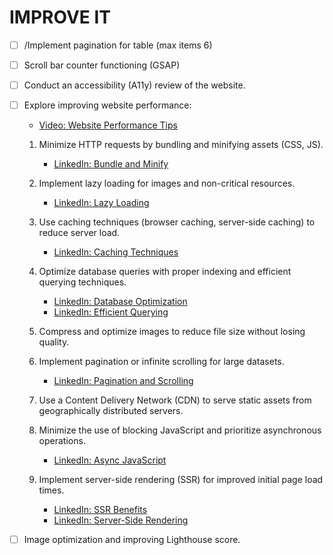 # IMPROVE IT

- [ ] /Implement pagination for table (max items 6)
- [ ] Scroll bar counter functioning (GSAP)
- [ ] Conduct an accessibility (A11y) review of the website.
- [ ] Explore improving website performance:

  - [Video: Website Performance Tips](https://www.youtube.com/watch?v=TvrQnBDIDpI)

  1. Minimize HTTP requests by bundling and minifying assets (CSS, JS).

     - [LinkedIn: Bundle and Minify](https://lnkd.in/dcfVvsm7)

  2. Implement lazy loading for images and non-critical resources.

     - [LinkedIn: Lazy Loading](https://lnkd.in/dKwX7ZEv)

  3. Use caching techniques (browser caching, server-side caching) to reduce server load.

     - [LinkedIn: Caching Techniques](https://lnkd.in/dzai8n_E)

  4. Optimize database queries with proper indexing and efficient querying techniques.

     - [LinkedIn: Database Optimization](https://lnkd.in/dDsAh3TN)
     - [LinkedIn: Efficient Querying](https://lnkd.in/dj72R72i)

  5. Compress and optimize images to reduce file size without losing quality.

  6. Implement pagination or infinite scrolling for large datasets.

     - [LinkedIn: Pagination and Scrolling](https://lnkd.in/dfe4ac3c)

  7. Use a Content Delivery Network (CDN) to serve static assets from geographically distributed servers.

  8. Minimize the use of blocking JavaScript and prioritize asynchronous operations.

     - [LinkedIn: Async JavaScript](https://lnkd.in/d5ciJBYX)

  9. Implement server-side rendering (SSR) for improved initial page load times.
     - [LinkedIn: SSR Benefits](https://lnkd.in/db2MmEDx)
     - [LinkedIn: Server-Side Rendering](https://lnkd.in/ditJfpnU)

- [ ] Image optimization and improving Lighthouse score.
